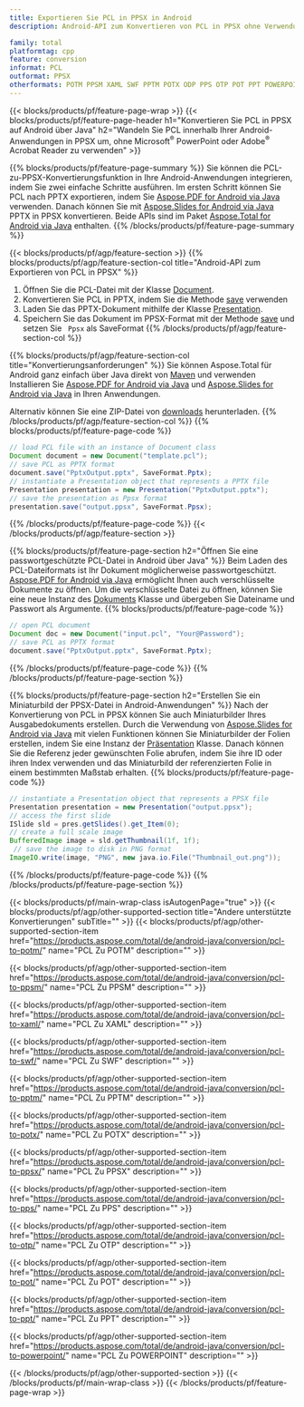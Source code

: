 ```yaml
---
title: Exportieren Sie PCL in PPSX in Android
description: Android-API zum Konvertieren von PCL in PPSX ohne Verwendung von Microsoft Word

family: total
platformtag: cpp
feature: conversion
informat: PCL
outformat: PPSX
otherformats: POTM PPSM XAML SWF PPTM POTX ODP PPS OTP POT PPT POWERPOINT
---
```

{{< blocks/products/pf/feature-page-wrap >}}
{{< blocks/products/pf/feature-page-header h1="Konvertieren Sie PCL in PPSX auf Android über Java" h2="Wandeln Sie PCL innerhalb Ihrer Android-Anwendungen in PPSX um, ohne Microsoft<sup>&reg;</sup> PowerPoint oder Adobe<sup>&reg;</sup> Acrobat Reader zu verwenden" >}}

{{% blocks/products/pf/feature-page-summary %}}
Sie können die PCL-zu-PPSX-Konvertierungsfunktion in Ihre Android-Anwendungen integrieren, indem Sie zwei einfache Schritte ausführen. Im ersten Schritt können Sie PCL nach PPTX exportieren, indem Sie [Aspose.PDF for Android via Java](https://products.aspose.com/pdf/android-java/) verwenden. Danach können Sie mit [Aspose.Slides for Android via Java](https://products.aspose.com/slides/android-java/) PPTX in PPSX konvertieren. Beide APIs sind im Paket [Aspose.Total for Android via Java](https://products.aspose.com/total/android-java/) enthalten. 
{{% /blocks/products/pf/feature-page-summary  %}}

{{< blocks/products/pf/agp/feature-section >}}
{{% blocks/products/pf/agp/feature-section-col title="Android-API zum Exportieren von PCL in PPSX" %}}
1. Öffnen Sie die PCL-Datei mit der Klasse [Document](https://reference.aspose.com/pdf/java/com.aspose.pdf/Document).
2. Konvertieren Sie PCL in PPTX, indem Sie die Methode [save](https://reference.aspose.com/pdf/java/com.aspose.pdf/Document#save-java.lang.String-int-) verwenden
3. Laden Sie das PPTX-Dokument mithilfe der Klasse [Presentation](https://reference.aspose.com/slides/java/com.aspose.slides/Presentation).
4. Speichern Sie das Dokument im PPSX-Format mit der Methode [save](https://reference.aspose.com/slides/java/com.aspose.slides/Presentation#save-java.lang.String-int-) und setzen Sie ` Ppsx` als SaveFormat
{{% /blocks/products/pf/agp/feature-section-col %}}

{{% blocks/products/pf/agp/feature-section-col title="Konvertierungsanforderungen" %}}
Sie können Aspose.Total für Android ganz einfach über Java direkt von [Maven](https://repository.aspose.com/webapp/#/artifacts/browse/tree/General/repo/com/aspose/aspose-total) und verwenden Installieren Sie [Aspose.PDF for Android via Java](https://docs.aspose.com/pdf/androidjava/installation/) und [Aspose.Slides for Android via Java](https://docs.aspose.com/slides/androidjava/install-aspose-slides-for-android-via-java/) in Ihren Anwendungen.

Alternativ können Sie eine ZIP-Datei von [downloads](https://releases.aspose.comtotal/androidjava) herunterladen.
{{% /blocks/products/pf/agp/feature-section-col %}}
{{% blocks/products/pf/feature-page-code %}}

```java
// load PCL file with an instance of Document class
Document document = new Document("template.pcl");
// save PCL as PPTX format 
document.save("PptxOutput.pptx", SaveFormat.Pptx); 
// instantiate a Presentation object that represents a PPTX file
Presentation presentation = new Presentation("PptxOutput.pptx");
// save the presentation as Ppsx format
presentation.save("output.ppsx", SaveFormat.Ppsx);   
```


{{% /blocks/products/pf/feature-page-code %}}
{{< /blocks/products/pf/agp/feature-section >}}

{{% blocks/products/pf/feature-page-section  h2="Öffnen Sie eine passwortgeschützte PCL-Datei in Android über Java" %}}
Beim Laden des PCL-Dateiformats ist Ihr Dokument möglicherweise passwortgeschützt. [Aspose.PDF for Android via Java](https://products.aspose.com/pdf/android-java/) ermöglicht Ihnen auch verschlüsselte Dokumente zu öffnen. Um die verschlüsselte Datei zu öffnen, können Sie eine neue Instanz des [Dokuments](https://reference.aspose.com/pdf/java/com.aspose.pdf/Document#Document-java.lang.String-java.lang.String-) Klasse und übergeben Sie Dateiname und Passwort als Argumente.
{{% blocks/products/pf/feature-page-code %}}

```java
// open PCL document
Document doc = new Document("input.pcl", "Your@Password");
// save PCL as PPTX format 
document.save("PptxOutput.pptx", SaveFormat.Pptx); 

```

{{% /blocks/products/pf/feature-page-code  %}}
{{% /blocks/products/pf/feature-page-section %}}

{{% blocks/products/pf/feature-page-section  h2="Erstellen Sie ein Miniaturbild der PPSX-Datei in Android-Anwendungen" %}}
Nach der Konvertierung von PCL in PPSX können Sie auch Miniaturbilder Ihres Ausgabedokuments erstellen. Durch die Verwendung von [Aspose.Slides for Android via Java](https://products.aspose.com/slides/android-java/) mit vielen Funktionen können Sie Miniaturbilder der Folien erstellen, indem Sie eine Instanz der [Präsentation](https://reference.aspose.com/slides/java/com.aspose.slides/Presentation) Klasse. Danach können Sie die Referenz jeder gewünschten Folie abrufen, indem Sie ihre ID oder ihren Index verwenden und das Miniaturbild der referenzierten Folie in einem bestimmten Maßstab erhalten.
{{% blocks/products/pf/feature-page-code %}}

```java
// instantiate a Presentation object that represents a PPSX file
Presentation presentation = new Presentation("output.ppsx");
// access the first slide
ISlide sld = pres.getSlides().get_Item(0);
// create a full scale image
BufferedImage image = sld.getThumbnail(1f, 1f);
 // save the image to disk in PNG format
ImageIO.write(image, "PNG", new java.io.File("Thumbnail_out.png"));
```

{{% /blocks/products/pf/feature-page-code  %}}
{{% /blocks/products/pf/feature-page-section %}}

{{< blocks/products/pf/main-wrap-class isAutogenPage="true" >}}
{{< blocks/products/pf/agp/other-supported-section title="Andere unterstützte Konvertierungen" subTitle="" >}}
{{< blocks/products/pf/agp/other-supported-section-item href="https://products.aspose.com/total/de/android-java/conversion/pcl-to-potm/" name="PCL Zu POTM" description="" >}}

{{< blocks/products/pf/agp/other-supported-section-item href="https://products.aspose.com/total/de/android-java/conversion/pcl-to-ppsm/" name="PCL Zu PPSM" description="" >}}

{{< blocks/products/pf/agp/other-supported-section-item href="https://products.aspose.com/total/de/android-java/conversion/pcl-to-xaml/" name="PCL Zu XAML" description="" >}}

{{< blocks/products/pf/agp/other-supported-section-item href="https://products.aspose.com/total/de/android-java/conversion/pcl-to-swf/" name="PCL Zu SWF" description="" >}}

{{< blocks/products/pf/agp/other-supported-section-item href="https://products.aspose.com/total/de/android-java/conversion/pcl-to-pptm/" name="PCL Zu PPTM" description="" >}}

{{< blocks/products/pf/agp/other-supported-section-item href="https://products.aspose.com/total/de/android-java/conversion/pcl-to-potx/" name="PCL Zu POTX" description="" >}}

{{< blocks/products/pf/agp/other-supported-section-item href="https://products.aspose.com/total/de/android-java/conversion/pcl-to-ppsx/" name="PCL Zu PPSX" description="" >}}

{{< blocks/products/pf/agp/other-supported-section-item href="https://products.aspose.com/total/de/android-java/conversion/pcl-to-pps/" name="PCL Zu PPS" description="" >}}

{{< blocks/products/pf/agp/other-supported-section-item href="https://products.aspose.com/total/de/android-java/conversion/pcl-to-otp/" name="PCL Zu OTP" description="" >}}

{{< blocks/products/pf/agp/other-supported-section-item href="https://products.aspose.com/total/de/android-java/conversion/pcl-to-pot/" name="PCL Zu POT" description="" >}}

{{< blocks/products/pf/agp/other-supported-section-item href="https://products.aspose.com/total/de/android-java/conversion/pcl-to-ppt/" name="PCL Zu PPT" description="" >}}

{{< blocks/products/pf/agp/other-supported-section-item href="https://products.aspose.com/total/de/android-java/conversion/pcl-to-powerpoint/" name="PCL Zu POWERPOINT" description="" >}}


{{< /blocks/products/pf/agp/other-supported-section >}}
{{< /blocks/products/pf/main-wrap-class >}}
{{< /blocks/products/pf/feature-page-wrap >}}